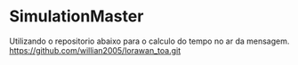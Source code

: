 # SimulationMaster
Utilizando o repositorio abaixo para o calculo do tempo no ar da mensagem.
https://github.com/willian2005/lorawan_toa.git